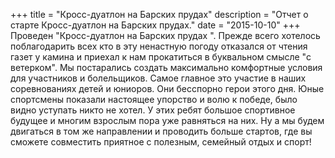 +++
title = "Кросс-дуатлон на Барских прудах"
description = "Отчет о старте Кросс-дуатлон на Барских прудах."
date = "2015-10-10"
+++
Проведен "Кросс-дуатлон на Барских прудах ". Прежде всего хотелось поблагодарить всех кто в эту ненастную погоду отказался от чтения газет у камина и приехал к нам прокатиться в буквальном смысле "с ветерком". Мы постарались создать максимально комфортные условия для участников и болельщиков. Самое главное это участие в  наших соревнованиях детей и юниоров. Они бесспорно герои этого дня. Юные спортсмены показали настоящее упорство и волю к победе, было видно уступать никто не хотел. У этих ребят большое спортивное будущее и многим взрослым пора уже равняться на них. Ну а мы будем двигаться  в том же направлении и проводить  больше стартов, где вы сможете совместить приятное с полезным, семейный отдых и спорт!